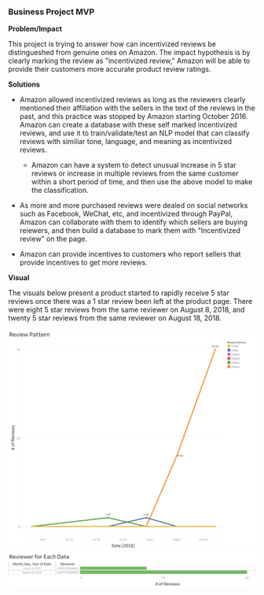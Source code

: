 ### Business Project MVP

**Problem/Impact**

This project is trying to answer how can incentivized reviews be distingueshed from genuine ones on Amazon.  The impact hypothesis is by clearly marking the review as "incentivized review," Amazon will be able to provide their customers more accurate product review ratings.

**Solutions**

* Amazon allowed incentivized reviews as long as the reviewers clearly mentioned their affiliation with the sellers in the text of the reviews in the past, and this practice was stopped by Amazon starting October 2016.  Amazon can create a database with these self marked incentivized reviews, and use it to train/validate/test an NLP model that can classify reviews with similiar tone, language, and meaning as incentivized reviews. 
  * Amazon can have a system to detect unusual increase in 5 star reviews or increase in multiple reviews from the same customer within a short period of time, and then use the above model to make the classification.
* As more and more purchased reviews were dealed on social networks such as Facebook, WeChat, etc, and incentivized through PayPal, Amazon can collaborate with them to identify which sellers are buying reiewers, and then build a database to mark them with "Incentivized review" on the page.

* Amazon can provide incentives to customers who report sellers that provide incentives to get more reviews. 

**Visual**

The visuals below present a product started to rapidly receive 5 star reviews once there was a 1 star review been left at the product page.  There were eight 5 star reviews from the same reviewer on August 8, 2018, and twenty 5 star reviews from the same reviewer on August 18, 2018.

![Review pattern](https://github.com/AWfarmD/Business/blob/main/Figures/Abnormal%20Patern%202%20-%201.png?raw=true)
![Review Pattern2](https://github.com/AWfarmD/Business/blob/main/Figures/Abnormal%20Patern%202%20-%202.png?raw=true)
